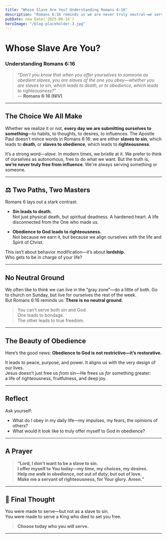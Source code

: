 ```yaml
---
title: "Whose Slave Are You? Understanding Romans 6:16"
description: "Romans 6:16 reminds us we are never truly neutral—we serve something. Learn what it means to be a slave to righteousness and how obedience to God leads to true freedom."
pubDate: new Date('2025-06-16')
heroImage: "/blog-placeholder-3.jpg"
---
```


# Whose Slave Are You?  
### Understanding Romans 6:16

> *“Don’t you know that when you offer yourselves to someone as obedient slaves, you are slaves of the one you obey—whether you are slaves to sin, which leads to death, or to obedience, which leads to righteousness?”*  
> — **Romans 6:16 (NIV)**

---

## The Choice We All Make

Whether we realize it or not, **every day we are submitting ourselves to something**—to habits, to thoughts, to desires, to influences. The Apostle Paul doesn’t mince words in Romans 6:16: we are either **slaves to sin**, which leads to **death**, or **slaves to obedience**, which leads to **righteousness**.

It’s a strong word—*slave*. In modern times, we bristle at it. We prefer to think of ourselves as autonomous, free to do what we want. But the truth is, **we’re never truly free from influence**. We're always serving something or someone.

---

## ⚖️ Two Paths, Two Masters

Romans 6 lays out a stark contrast:

- **Sin leads to death.**  
  Not just physical death, but spiritual deadness. A hardened heart. A life disconnected from the One who made us.

- **Obedience to God leads to righteousness.**  
  Not because we earn it, but because we align ourselves with the life and Spirit of Christ.

This isn’t about behavior modification—it’s about **lordship**.  
Who gets to be in charge of your life?

---

## No Neutral Ground

We often like to think we can live in the “gray zone”—do a little of both. Go to church on Sunday, but live for ourselves the rest of the week.  
But Romans 6:16 reminds us: **There is no neutral ground.**

> You can’t serve both sin and God.  
> One leads to bondage.  
> The other leads to true freedom.

---

## The Beauty of Obedience

Here’s the good news: **Obedience to God is not restrictive—it’s restorative.**

It leads to peace, purpose, and power. It aligns us with the very design of our lives.  
Jesus doesn’t just free us *from* sin—He frees us *for* something greater:  
a life of righteousness, fruitfulness, and deep joy.

---

## Reflect

Ask yourself:

- What do I obey in my daily life—my impulses, my fears, the opinions of others?
- What would it look like to truly offer myself to God in obedience?

---

## A Prayer

> **“Lord, I don’t want to be a slave to sin.  
> I offer myself to You today—my time, my choices, my desires.  
> Help me walk in obedience, not out of duty, but out of love.  
> Make me a servant of righteousness, for Your glory. Amen.”**

---

## 💬 Final Thought

You were made to serve—but not as a slave to sin.  
You were made to serve a King who died to set you free.

> **Choose today who you will serve.**

---
